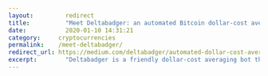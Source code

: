 ```yaml
---
layout: 	    redirect
title:  	    "Meet Deltabadger: an automated Bitcoin dollar-cost averaging."
date:   	    2020-01-10 14:31:21
category: 	  cryptocurrencies
permalink:    /meet-deltabadger/
redirect_url: https://medium.com/deltabadger/automated-dollar-cost-averaging-into-bitcoin-is-here-meet-deltabadger-ab8440c0e603
excerpt:	    "Deltabadger is a friendly dollar-cost averaging bot that works with cryptocurrency exchanges. It automates the process in a set-and-forget manner. At the moment, it supports Kraken and Bitbay (with Polish users in mind). It’s easy to set up, sends notifications when something goes wrong. It also offers a simple chart and CSV export fo those who enjoy looking at how their investment performs over time, because who doesn’t?"
---
```

